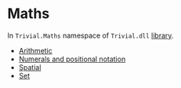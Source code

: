 # Maths

In `Trivial.Maths` namespace of `Trivial.dll` [library](../).

- [Arithmetic](./arithmetic)
- [Numerals and positional notation](./numerals)
- [Spatial](./spatial)
- [Set](./set)

